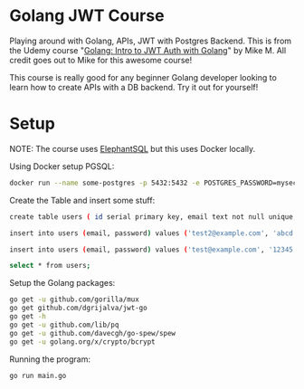 # Golang JWT Course
Playing around with Golang, APIs, JWT with Postgres Backend. This is from the Udemy course "[Golang: Intro to JWT Auth with Golang](https://www.udemy.com/course/build-jwt-authenticated-restful-apis-with-golang/)" by Mike M. All credit goes out to Mike for this awesome course!

This course is really good for any beginner Golang developer looking to learn how to create APIs with a DB backend. Try it out for yourself!

# Setup
NOTE: The course uses [ElephantSQL](https://www.elephantsql.com/) but this uses Docker locally. 

Using Docker setup PGSQL:
```bash
docker run --name some-postgres -p 5432:5432 -e POSTGRES_PASSWORD=mysecretpassword -d postgres
```

Create the Table and insert some stuff:
```bash
create table users ( id serial primary key, email text not null unique, password text not null);

insert into users (email, password) values ('test2@example.com', 'abcd');

insert into users (email, password) values ('test@example.com', '12345');

select * from users;
```

Setup the Golang packages:
```bash
go get -u github.com/gorilla/mux
go get github.com/dgrijalva/jwt-go
go get -h
go get -u github.com/lib/pq
go get -u github.com/davecgh/go-spew/spew
go get -u golang.org/x/crypto/bcrypt
```

Running the program:
```bash
go run main.go
```
